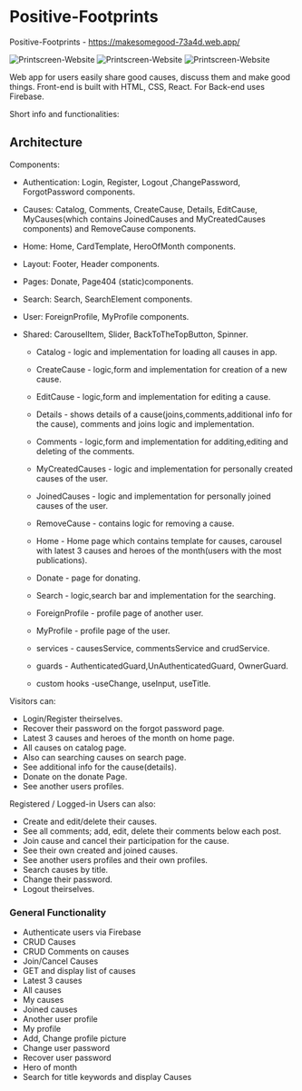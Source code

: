 # Positive-Footprints

Positive-Footprints - https://makesomegood-73a4d.web.app/

![Printscreen-Website](https://github.com/hvpetrow/make-some-good/blob/main/src/assets/homePageDocumentation.png)
![Printscreen-Website](https://github.com/hvpetrow/make-some-good/blob/main/src/assets/photosForDocumentation.png)
![Printscreen-Website](https://github.com/hvpetrow/make-some-good/blob/main/src/assets/testPhotosForDocumentation2.png)

Web app for users easily share good causes, discuss them and make good things.
Front-end is built with HTML, CSS, React. For Back-end uses Firebase.

Short info and functionalities:

## Architecture

Components:

-   Authentication: Login, Register, Logout ,ChangePassword, ForgotPassword components.
-   Causes: Catalog, Comments, CreateCause, Details, EditCause, MyCauses(which contains JoinedCauses and MyCreatedCauses components) and RemoveCause components.
-   Home: Home, CardTemplate, HeroOfMonth components.
-   Layout: Footer, Header components.
-   Pages: Donate, Page404 (static)components.
-   Search: Search, SearchElement components.
-   User: ForeignProfile, MyProfile components.
-   Shared: CarouselItem, Slider, BackToTheTopButton, Spinner.

    -   Catalog - logic and implementation for loading all causes in app.
    -   CreateCause - logic,form and implementation for creation of a new cause.
    -   EditCause - logic,form and implementation for editing a cause.
    -   Details - shows details of a cause(joins,comments,additional info for the cause), comments and joins logic and implementation.
    -   Comments - logic,form and implementation for additing,editing and deleting of the comments.
    -   MyCreatedCauses - logic and implementation for personally created causes of the user.
    -   JoinedCauses - logic and implementation for personally joined causes of the user.
    -   RemoveCause - contains logic for removing a cause.
    -   Home - Home page which contains template for causes, carousel with latest 3 causes and heroes of the month(users with the most publications).

    -   Donate - page for donating.
    -   Search - logic,search bar and implementation for the searching.
    -   ForeignProfile - profile page of another user.
    -   MyProfile - profile page of the user.

    -   services - causesService, commentsService and crudService.
    -   guards - AuthenticatedGuard,UnAuthenticatedGuard, OwnerGuard.
    -   custom hooks -useChange, useInput, useTitle.

Visitors can:

-   Login/Register theirselves.
-   Recover their password on the forgot password page.
-   Latest 3 causes and heroes of the month on home page.
-   All causes on catalog page.
-   Also can searching causes on search page.
-   See additional info for the cause(details).
-   Donate on the donate Page.
-   See another users profiles.

Registered / Logged-in Users can also:

-   Create and edit/delete their causes.
-   See all comments; add, edit, delete their comments below each post.
-   Join cause and cancel their participation for the cause.
-   See their own created and joined causes.
-   See another users profiles and their own profiles.
-   Search causes by title.
-   Change their password.
-   Logout theirselves.

### General Functionality

-   Authenticate users via Firebase
-   CRUD Causes
-   CRUD Comments on causes
-   Join/Cancel Causes
-   GET and display list of causes
-   Latest 3 causes
-   All causes
-   My causes
-   Joined causes
-   Another user profile
-   My profile
-   Add, Change profile picture
-   Change user password
-   Recover user password
-   Hero of month
-   Search for title keywords and display Causes
